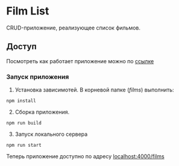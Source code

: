 # Film List

CRUD-приложение, реализующее список фильмов.

## Доступ

Посмотреть как работает приложение можно по [ссылке](xsolla-films.herokuapp.com) 

### Запуск приложения

1. Установка зависимотей. В корневой папке (_films_) выполнить:


```
npm install
```

2. Сборка приложения. 

```
npm run build
```

3. Запуск локального сервера 

```
npm run start
```

Теперь приложение доступно  по адресу [localhost:4000/films](localhost:4000/films)
